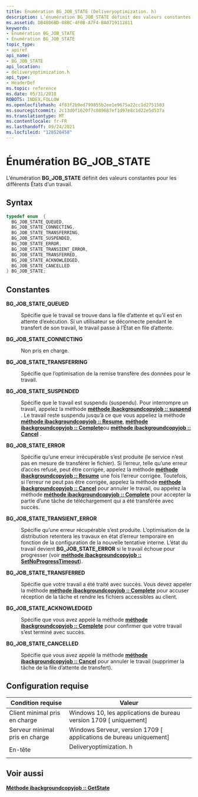 ```yaml
---
title: Énumération BG_JOB_STATE (Deliveryoptimization. h)
description: L’énumération BG_JOB_STATE définit des valeurs constantes pour les différents États d’un travail.
ms.assetid: DB4806BD-08BC-4F0B-A7F4-BA0719112811
keywords:
- Énumération BG_JOB_STATE
- Énumération BG_JOB_STATE
topic_type:
- apiref
api_name:
- BG_JOB_STATE
api_location:
- deliveryoptimization.h
api_type:
- HeaderDef
ms.topic: reference
ms.date: 05/31/2018
ROBOTS: INDEX,FOLLOW
ms.openlocfilehash: 4f83f2b9ed799855b2ee1e9675a22cc1d2751583
ms.sourcegitcommit: 2c13d0f1620f7c089687ef1d97e8c1d22e5d537a
ms.translationtype: MT
ms.contentlocale: fr-FR
ms.lasthandoff: 09/24/2021
ms.locfileid: "128520458"
---
```

# <a name="bg_job_state-enumeration"></a>Énumération BG_JOB_STATE

L’énumération **BG_JOB_STATE** définit des valeurs constantes pour les différents États d’un travail.

## <a name="syntax"></a>Syntax


```C++
typedef enum  { 
  BG_JOB_STATE_QUEUED,
  BG_JOB_STATE_CONNECTING,
  BG_JOB_STATE_TRANSFERRING,
  BG_JOB_STATE_SUSPENDED,
  BG_JOB_STATE_ERROR,
  BG_JOB_STATE_TRANSIENT_ERROR,
  BG_JOB_STATE_TRANSFERRED,
  BG_JOB_STATE_ACKNOWLEDGED,
  BG_JOB_STATE_CANCELLED
} BG_JOB_STATE;
```



## <a name="constants"></a>Constantes

<dl> <dt>

<span id="BG_JOB_STATE_QUEUED"></span><span id="bg_job_state_queued"></span>**BG_JOB_STATE_QUEUED**
</dt> <dd>

Spécifie que le travail se trouve dans la file d’attente et qu’il est en attente d’exécution. Si un utilisateur se déconnecte pendant le transfert de son travail, le travail passe à l’État en file d’attente.

</dd> <dt>

<span id="BG_JOB_STATE_CONNECTING"></span><span id="bg_job_state_connecting"></span>**BG_JOB_STATE_CONNECTING**
</dt> <dd>

Non pris en charge.

</dd> <dt>

<span id="BG_JOB_STATE_TRANSFERRING"></span><span id="bg_job_state_transferring"></span>**BG_JOB_STATE_TRANSFERRING**
</dt> <dd>

Spécifie que l’optimisation de la remise transfère des données pour le travail.

</dd> <dt>

<span id="BG_JOB_STATE_SUSPENDED"></span><span id="bg_job_state_suspended"></span>**BG_JOB_STATE_SUSPENDED**
</dt> <dd>

Spécifie que le travail est suspendu (suspendu). Pour interrompre un travail, appelez la méthode [**méthode ibackgroundcopyjob :: suspend**](ibackgroundcopyjob-suspend.md) . Le travail reste suspendu jusqu’à ce que vous appeliez la méthode [**méthode ibackgroundcopyjob :: Resume**](ibackgroundcopyjob-resume.md), [**méthode ibackgroundcopyjob :: Complete**](ibackgroundcopyjob-complete.md)ou [**méthode ibackgroundcopyjob :: Cancel**](ibackgroundcopyjob-cancel.md) .

</dd> <dt>

<span id="BG_JOB_STATE_ERROR"></span><span id="bg_job_state_error"></span>**BG_JOB_STATE_ERROR**
</dt> <dd>

Spécifie qu’une erreur irrécupérable s’est produite (le service n’est pas en mesure de transférer le fichier). Si l’erreur, telle qu’une erreur d’accès refusé, peut être corrigée, appelez la méthode [**méthode ibackgroundcopyjob :: Resume**](ibackgroundcopyjob-resume.md) une fois l’erreur corrigée. Toutefois, si l’erreur ne peut pas être corrigée, appelez la méthode [**méthode ibackgroundcopyjob :: Cancel**](ibackgroundcopyjob-cancel.md) pour annuler le travail, ou appelez la méthode [**méthode ibackgroundcopyjob :: Complete**](ibackgroundcopyjob-complete.md) pour accepter la partie d’une tâche de téléchargement qui a été transférée avec succès.

</dd> <dt>

<span id="BG_JOB_STATE_TRANSIENT_ERROR"></span><span id="bg_job_state_transient_error"></span>**BG_JOB_STATE_TRANSIENT_ERROR**
</dt> <dd>

Spécifie qu’une erreur récupérable s’est produite. L’optimisation de la distribution retentera les travaux en état d’erreur temporaire en fonction de la configuration de la nouvelle tentative interne. L’état du travail devient **BG_JOB_STATE_ERROR** si le travail échoue pour progresser (voir [**méthode ibackgroundcopyjob :: SetNoProgressTimeout**](ibackgroundcopyjob-setnoprogresstimeout.md)).

</dd> <dt>

<span id="BG_JOB_STATE_TRANSFERRED"></span><span id="bg_job_state_transferred"></span>**BG_JOB_STATE_TRANSFERRED**
</dt> <dd>

Spécifie que votre travail a été traité avec succès. Vous devez appeler la méthode [**méthode ibackgroundcopyjob :: Complete**](ibackgroundcopyjob-complete.md) pour accuser réception de la tâche et rendre les fichiers accessibles au client.

</dd> <dt>

<span id="BG_JOB_STATE_ACKNOWLEDGED"></span><span id="bg_job_state_acknowledged"></span>**BG_JOB_STATE_ACKNOWLEDGED**
</dt> <dd>

Spécifie que vous avez appelé la méthode [**méthode ibackgroundcopyjob :: Complete**](ibackgroundcopyjob-complete.md) pour confirmer que votre travail s’est terminé avec succès.

</dd> <dt>

<span id="BG_JOB_STATE_CANCELLED"></span><span id="bg_job_state_cancelled"></span>**BG_JOB_STATE_CANCELLED**
</dt> <dd>

Spécifie que vous avez appelé la méthode [**méthode ibackgroundcopyjob :: Cancel**](ibackgroundcopyjob-cancel.md) pour annuler le travail (supprimer la tâche de la file d’attente de transfert).

</dd> </dl>

## <a name="requirements"></a>Configuration requise



| Condition requise | Valeur |
|-------------------------------------|---------------------------------------------------------------------------------------------------|
| Client minimal pris en charge<br/> | Windows 10, les applications de bureau version 1709 \[ uniquement\]<br/>                                         |
| Serveur minimal pris en charge<br/> | Windows Serveur, version 1709 \[ applications de bureau uniquement\]<br/>                                     |
| En-tête<br/>                   | <dl> <dt>Deliveryoptimization. h</dt> </dl> |



## <a name="see-also"></a>Voir aussi

<dl> <dt>

[**Méthode ibackgroundcopyjob :: GetState**](ibackgroundcopyjob-getstate.md)
</dt> </dl>

 

 






